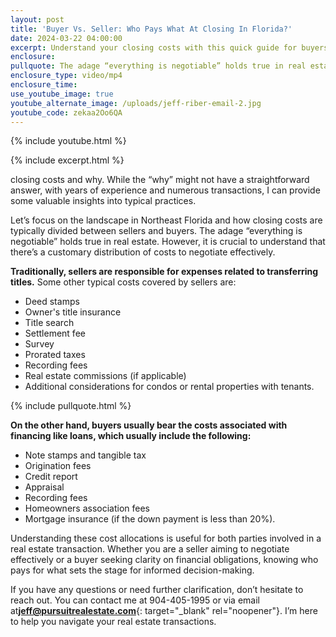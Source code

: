 ```yaml
---
layout: post
title: 'Buyer Vs. Seller: Who Pays What At Closing In Florida?'
date: 2024-03-22 04:00:00
excerpt: Understand your closing costs with this quick guide for buyers and sellers.
enclosure:
pullquote: The adage “everything is negotiable” holds true in real estate.
enclosure_type: video/mp4
enclosure_time:
use_youtube_image: true
youtube_alternate_image: /uploads/jeff-riber-email-2.jpg
youtube_code: zekaa2Oo6QA
---
```

{% include youtube.html %}

{% include excerpt.html %}

closing costs and why. While the “why” might not have a straightforward answer, with years of experience and numerous transactions, I can provide some valuable insights into typical practices.

Let’s focus on the landscape in Northeast Florida and how closing costs are typically divided between sellers and buyers. The adage “everything is negotiable” holds true in real estate. However, it is crucial to understand that there’s a customary distribution of costs to negotiate effectively.

**Traditionally, sellers are responsible for expenses related to transferring titles.** Some other typical costs covered by sellers are:

* Deed stamps
* Owner's title insurance
* Title search
* Settlement fee
* Survey
* Prorated taxes
* Recording fees
* Real estate commissions (if applicable)
* Additional considerations for condos or rental properties with tenants.

{% include pullquote.html %}

**On the other hand, buyers usually bear the costs associated with financing like loans, which usually include the following:**

* Note stamps and tangible tax
* Origination fees
* Credit report
* Appraisal
* Recording fees
* Homeowners association fees
* Mortgage insurance (if the down payment is less than 20%).

Understanding these cost allocations is useful for both parties involved in a real estate transaction. Whether you are a seller aiming to negotiate effectively or a buyer seeking clarity on financial obligations, knowing who pays for what sets the stage for informed decision-making.

If you have any questions or need further clarification, don’t hesitate to reach out. You can contact me at 904-405-1995 or via email at[**jeff@pursuitrealestate.com**](mailto:jeff@pursuitrealestate.com){: target="_blank" rel="noopener"}. I’m here to help you navigate your real estate transactions.
